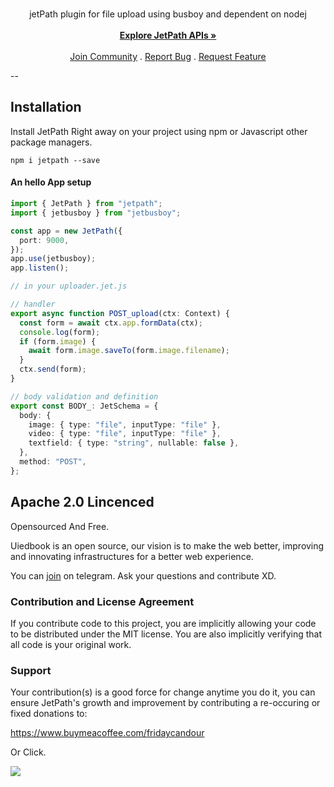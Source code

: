 <br/>
<p align="center">
  <p align="center">
jetPath plugin for file upload using busboy and dependent on nodej
    <br/>
    <br/>
    <a href="https://github.com/uiedbook/JetPath#examples"><strong>Explore JetPath APIs »</strong></a>
    <br/>
    <br/>
    <a href="https://t.me/uiedbookHQ">Join Community</a>
    .
    <a href="https://github.com/uiedbook/JetPath/issues">Report Bug</a>
    .
    <a href="https://github.com/uiedbook/JetPath/issues">Request Feature</a>
  </p>
</p>

--

## Installation

Install JetPath Right away on your project using npm or Javascript other package
managers.

```
npm i jetpath --save
```

#### An hello App setup

```ts
import { JetPath } from "jetpath";
import { jetbusboy } from "jetbusboy";

const app = new JetPath({
  port: 9000,
});
app.use(jetbusboy);
app.listen();

// in your uploader.jet.js

// handler
export async function POST_upload(ctx: Context) {
  const form = await ctx.app.formData(ctx);
  console.log(form);
  if (form.image) {
    await form.image.saveTo(form.image.filename);
  }
  ctx.send(form);
}

// body validation and definition
export const BODY_: JetSchema = {
  body: {
    image: { type: "file", inputType: "file" },
    video: { type: "file", inputType: "file" },
    textfield: { type: "string", nullable: false },
  },
  method: "POST",
};
```

## Apache 2.0 Lincenced

Opensourced And Free.

Uiedbook is an open source, our vision is to make the web better, improving and
innovating infrastructures for a better web experience.

You can [join]("https://t.me/UiedbookHQ") on telegram. Ask your questions and
contribute XD.

### Contribution and License Agreement

If you contribute code to this project, you are implicitly allowing your code to
be distributed under the MIT license. You are also implicitly verifying that all
code is your original work.

### Support

Your contribution(s) is a good force for change anytime you do it, you can
ensure JetPath's growth and improvement by contributing a re-occuring or fixed
donations to:

https://www.buymeacoffee.com/fridaycandour

Or Click.

<a href="https://www.buymeacoffee.com/fridaycandour"><img src="https://img.buymeacoffee.com/button-api/?text=Buy us a coffee&emoji=&slug=fridaycandour&button_colour=FFDD00&font_colour=000000&outline_colour=000000&coffee_colour=ffffff" /></a>
